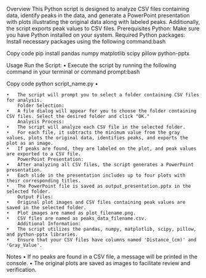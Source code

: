 Overview
This Python script is designed to analyze CSV files containing data, identify peaks in the data, and generate a PowerPoint presentation with plots illustrating the original data along with labeled peaks. Additionally, the script exports peak values to CSV files.
Prerequisites
		Python: Make sure you have Python installed on your system.
		Required Python packages: Install necessary packages using the following command:bash

Copy code
pip install pandas numpy matplotlib scipy pillow python-pptx
		


Usage
		Run the Script:
	•	Execute the script by running the following command in your terminal or command prompt:bash

Copy code
python script_name.py
	•	


	•	The script will prompt you to select a folder containing CSV files for analysis.
		Folder Selection:
	•	A file dialog will appear for you to choose the folder containing CSV files. Select the desired folder and click "OK."
		Analysis Process:
	•	The script will analyze each CSV file in the selected folder.
	•	For each file, it subtracts the minimum value from the gray values, plots the original data, identifies peaks, and exports the plot as an image.
	•	If peaks are found, they are labeled on the plot, and peak values are exported to a CSV file.
		PowerPoint Presentation:
	•	After analyzing all CSV files, the script generates a PowerPoint presentation.
	•	Each slide in the presentation includes up to four plots with their corresponding titles.
	•	The PowerPoint file is saved as output_presentation.pptx in the selected folder.
		Output Files:
	•	Original plot images and CSV files containing peak values are saved in the selected folder.
	•	Plot images are named as plot_filename.png.
	•	CSV files are named as peaks_data_filename.csv.
		Additional Information:
	•	The script utilizes the pandas, numpy, matplotlib, scipy, pillow, and python-pptx libraries.
	•	Ensure that your CSV files have columns named 'Distance_(cm)' and 'Gray_Value'.
Notes
	•	If no peaks are found in a CSV file, a message will be printed in the console.
	•	The original plots are saved as images to facilitate review and verification.
